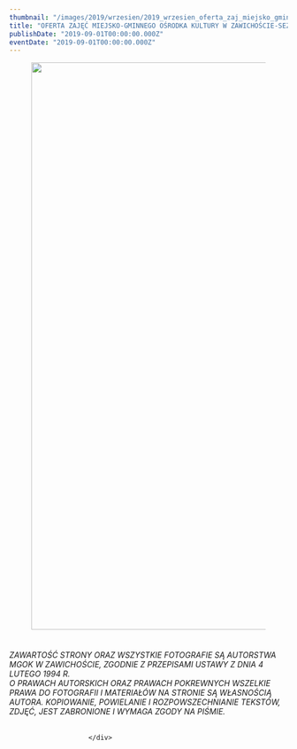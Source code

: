 ```yaml
---
thumbnail: "/images/2019/wrzesien/2019_wrzesien_oferta_zaj_miejsko_gminnego_o_rodka_kultury_w_zawicho_cie_sezon_2019_2020_2019_09_oferta_zaj_miejsko_gminnego_o_rodka_kultury_w_zawicho_cie_sezon_2019_2020_STR-OFERTA-724x1024.jpg"
title: "OFERTA ZAJĘĆ MIEJSKO-GMINNEGO OŚRODKA KULTURY W ZAWICHOŚCIE-SEZON 2019/2020"
publishDate: "2019-09-01T00:00:00.000Z"
eventDate: "2019-09-01T00:00:00.000Z"
---
```


<div class="entry-content">
							
							
<figure class="wp-block-image"><img fetchpriority="high" decoding="async" width="724" height="1024" src="/images/2019/wrzesien/2019_wrzesien_oferta_zaj_miejsko_gminnego_o_rodka_kultury_w_zawicho_cie_sezon_2019_2020_2019_09_oferta_zaj_miejsko_gminnego_o_rodka_kultury_w_zawicho_cie_sezon_2019_2020_STR-OFERTA-724x1024.jpg" alt="" class="wp-image-6842" srcset="/images/2019/wrzesien/2019_wrzesien_oferta_zaj_miejsko_gminnego_o_rodka_kultury_w_zawicho_cie_sezon_2019_2020_2019_09_oferta_zaj_miejsko_gminnego_o_rodka_kultury_w_zawicho_cie_sezon_2019_2020_STR-OFERTA-724x1024.jpg 724w, /images/2019/wrzesien/STR-OFERTA-212x300.jpg 212w, /images/2019/wrzesien/STR-OFERTA-768x1086.jpg 768w, /images/2019/wrzesien/STR-OFERTA.jpg 800w" sizes="(max-width: 724px) 100vw, 724px"></figure>



<h6 class="wp-block-heading"> <br><em>ZAWARTOŚĆ STRONY ORAZ WSZYSTKIE FOTOGRAFIE SĄ AUTORSTWA MGOK W ZAWICHOŚCIE, ZGODNIE Z PRZEPISAMI USTAWY Z DNIA 4 LUTEGO 1994 R.<br>O PRAWACH AUTORSKICH ORAZ PRAWACH POKREWNYCH WSZELKIE PRAWA DO FOTOGRAFII I MATERIAŁÓW NA STRONIE SĄ WŁASNOŚCIĄ AUTORA. KOPIOWANIE, POWIELANIE I ROZPOWSZECHNIANIE TEKSTÓW, ZDJĘĆ, JEST ZABRONIONE I WYMAGA ZGODY NA PIŚMIE.</em> </h6>
						
						</div>
